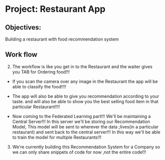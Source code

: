 # Project: Restaurant App

## Objectives: 
Building a restaurant with food recommendation system

## Work flow

2. The workflow is  like you get in to the Restaurant and the waiter gives you  TAB for Ordering food!!! 

* If you scan the camera over any image in the Restaurant the app  will be able to classify the food!!!!

* The app will also be able to give you recommendation according to your taste. and will also be able to show you the best selling food item in that particular Restaurant!!!!

* Now coming to the Federated Learning part!!!
We'll be maintaining a Central Server!!! 
In this server we'll be storing our Recommendation Model, This model will be sent to wherever the data ;lives(in a particular restaurant) and sent back to the central server!!! 
In this way we'll be able to train the model for multiple Restaurants!!!

3. We're currently building this Recommendation System for a Company so we can only share snippets of code for now ,not the entire code!!!